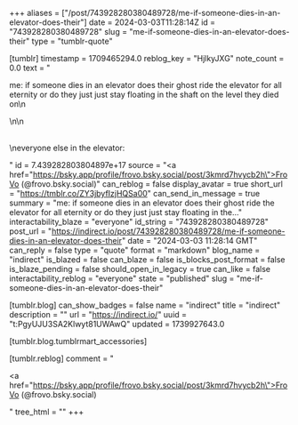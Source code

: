+++
aliases = ["/post/743928280380489728/me-if-someone-dies-in-an-elevator-does-their"]
date = 2024-03-03T11:28:14Z
id = "743928280380489728"
slug = "me-if-someone-dies-in-an-elevator-does-their"
type = "tumblr-quote"

[tumblr]
timestamp = 1709465294.0
reblog_key = "HjlkyJXG"
note_count = 0.0
text = "<p>me: if someone dies in an elevator does their ghost ride the elevator for all eternity or do they just just stay floating in the shaft on the level they died on\n<br/></p>\n\n<p><br/>\neveryone else in the elevator:</p>"
id = 7.439282803804897e+17
source = "<a href=\"https://bsky.app/profile/frovo.bsky.social/post/3kmrd7hvycb2h\">FroVo  (@frovo.bsky.social)</a>"
can_reblog = false
display_avatar = true
short_url = "https://tmblr.co/ZY3jbyfIzjHQSa00"
can_send_in_message = true
summary = "me: if someone dies in an elevator does their ghost ride the elevator for all eternity or do they just just stay floating in the..."
interactability_blaze = "everyone"
id_string = "743928280380489728"
post_url = "https://indirect.io/post/743928280380489728/me-if-someone-dies-in-an-elevator-does-their"
date = "2024-03-03 11:28:14 GMT"
can_reply = false
type = "quote"
format = "markdown"
blog_name = "indirect"
is_blazed = false
can_blaze = false
is_blocks_post_format = false
is_blaze_pending = false
should_open_in_legacy = true
can_like = false
interactability_reblog = "everyone"
state = "published"
slug = "me-if-someone-dies-in-an-elevator-does-their"

[tumblr.blog]
can_show_badges = false
name = "indirect"
title = "indirect"
description = ""
url = "https://indirect.io/"
uuid = "t:PgyUJU3SA2Klwyt81UWAwQ"
updated = 1739927643.0

[tumblr.blog.tumblrmart_accessories]

[tumblr.reblog]
comment = "<p><a href=\"https://bsky.app/profile/frovo.bsky.social/post/3kmrd7hvycb2h\">FroVo  (@frovo.bsky.social)</a></p>"
tree_html = ""
+++
